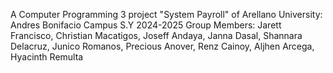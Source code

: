 A Computer Programming 3 project "System Payroll" of Arellano University: Andres Bonifacio Campus S.Y 2024-2025
Group Members: Jarett Francisco, Christian Macatigos, Joseff Andaya, Janna Dasal, Shannara Delacruz, Junico Romanos, Precious Anover, Renz Cainoy, Aljhen Arcega, Hyacinth Remulta
